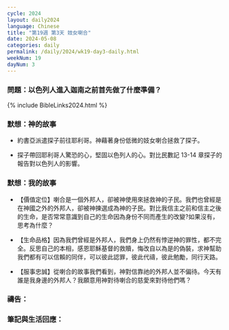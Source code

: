 ```yaml
---
cycle: 2024
layout: daily2024
language: Chinese
title: "第19週 第3天 妓女喇合"
date: 2024-05-08
categories: daily
permalink: /daily/2024/wk19-day3-daily.html
weekNum: 19
dayNum: 3
---
```


### 問題：以色列人進入迦南之前首先做了什麼準備？

{% include BibleLinks2024.html %}

### 默想：神的故事 
+ 約書亞派遣探子前往耶利哥。神藉著身份低微的妓女喇合拯救了探子。

+ 探子帶回耶利哥人驚恐的心，堅固以色列人的心。對比民數記 13-14 章探子的報告對以色列人的影響。

### 默想：我的故事 
+ 【價值定位】喇合是一個外邦人，卻被神使用來拯救神的子民。我們也曾經是在神國之外的外邦人，卻被神揀選成為神的子民。對比我信主之前和信主之後的生命，是否常常意識到自己的生命因為身份不同而產生的改變?如果沒有，思考為什麼？

+ 【生命品格】因為我們曾經是外邦人，我們身上仍然有悖逆神的罪性，都不完全。反思自己的本相，感恩耶穌基督的救贖，悔改自以為是的偽裝，求神幫助我們都有可以信賴的同伴，可以彼此認罪，彼此代禱，彼此勉勵，同行天路。

+ 【服事忠誠】從喇合的故事我們看到，神對信靠祂的外邦人並不偏待。今天有誰是我身邊的外邦人？我願意用神對待喇合的慈愛來對待他們嗎？

### 禱告：

### 筆記與生活回應：

